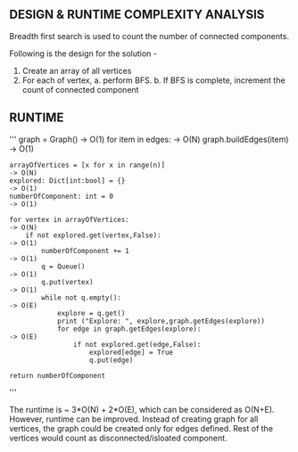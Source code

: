 ## DESIGN & RUNTIME COMPLEXITY ANALYSIS

Breadth first search is used to count the number of connected components.

Following is the design for the solution - 
1. Create an array of all vertices 
2. For each of vertex, 
    a. perform BFS.
    b. If BFS is complete, increment the count of connected component


## RUNTIME

'''
    graph = Graph()                                                         -> O(1)
    for item in edges:                                                      -> O(N)
        graph.buildEdges(item)                                              -> O(1)

    arrayOfVertices = [x for x in range(n)]                                 -> O(N)
    explored: Dict[int:bool] = {}                                           -> O(1)
    numberOfComponent: int = 0                                              -> O(1)

    for vertex in arrayOfVertices:                                          -> O(N)
        if not explored.get(vertex,False):                                  -> O(1)
            numberOfComponent += 1                                          -> O(1)
            q = Queue()                                                     -> O(1)
            q.put(vertex)                                                   -> O(1)
            while not q.empty():                                            -> O(E)
                explore = q.get()
                print ("Explore: ", explore,graph.getEdges(explore))
                for edge in graph.getEdges(explore):                        -> O(E)
                    if not explored.get(edge,False):
                        explored[edge] = True
                        q.put(edge)

    return numberOfComponent
'''

The runtime is ~ 3\*O(N) + 2\*O(E), which can be considered as O(N+E). However, runtime can be improved.
Instead of creating graph for all vertices, the graph could be created only for edges defined. Rest of the
vertices would count as disconnected/isloated component.